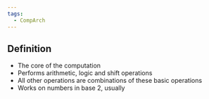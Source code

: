 ```yaml
---
tags:
  - CompArch
---
```

## Definition
- The core of the computation
- Performs arithmetic, logic and shift operations 
- All other operations are combinations of these basic operations 
- Works on numbers in base 2, usually
